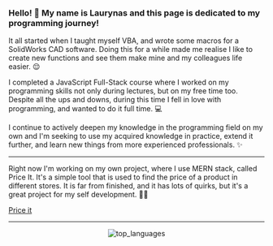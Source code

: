 ### Hello! 👋 My name is Laurynas and this page is dedicated to my programming journey!

It all started when I taught myself VBA, and wrote some macros for a SolidWorks CAD software. Doing this for a while made me realise I like to create new functions and see them make mine and my colleagues life easier. 😌

I completed a JavaScript Full-Stack course where I worked on my programming skills not only during lectures, but on my free time too. Despite all the ups and downs, during this time I fell in love with programming, and wanted to do it full time. 💻

I continue to actively deepen my knowledge in the programming field on my own and I'm seeking to use my acquired knowledge in practice, extend it further, and learn new things from more experienced professionals. ✨

---

Right now I'm working on my own project, where I use MERN stack, called Price It. It's a simple tool that is used to find the price of a product in different stores. It is far from finished, and it has lots of quirks, but it's a great project for my self development. 👨‍💻

[Price it](https://price-it.vercel.app/search_tool)

---

<div align="center">
  <img alt="top_languages" src="https://github-readme-stats.vercel.app/api/top-langs/?username=LaurynasGHub&layout=compact&bg_color=0d1117&text_color=FFFFFF&hide_border=true"/>
</div>

<!--
**LaurynasGHub/LaurynasGHub** is a ✨ _special_ ✨ repository because its `README.md` (this file) appears on your GitHub profile.

Here are some ideas to get you started:

- 🔭 I’m currently working on ...
- 🌱 I’m currently learning ...
- 👯 I’m looking to collaborate on ...
- 🤔 I’m looking for help with ...
- 💬 Ask me about ...
- 📫 How to reach me: ...
- 😄 Pronouns: ...
- ⚡ Fun fact: ...
-->
